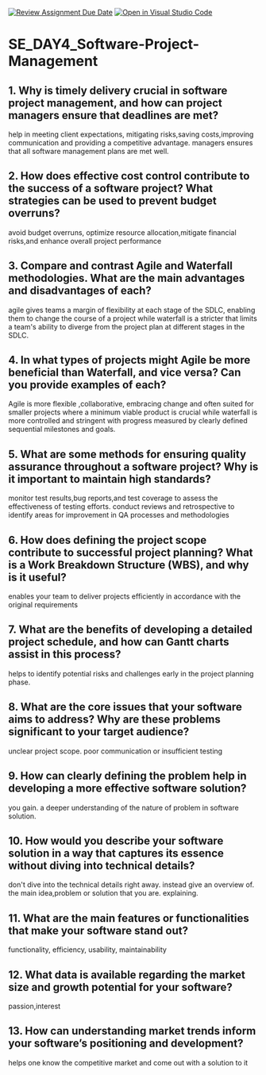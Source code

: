 [![Review Assignment Due Date](https://classroom.github.com/assets/deadline-readme-button-22041afd0340ce965d47ae6ef1cefeee28c7c493a6346c4f15d667ab976d596c.svg)](https://classroom.github.com/a/9pw6JKcu)
[![Open in Visual Studio Code](https://classroom.github.com/assets/open-in-vscode-2e0aaae1b6195c2367325f4f02e2d04e9abb55f0b24a779b69b11b9e10269abc.svg)](https://classroom.github.com/online_ide?assignment_repo_id=16221029&assignment_repo_type=AssignmentRepo)
# SE_DAY4_Software-Project-Management
## 1. Why is timely delivery crucial in software project management, and how can project managers ensure that deadlines are met?

help in meeting client expectations, mitigating risks,saving costs,improving communication and providing a competitive advantage.
managers ensures that all software management plans are met well.

## 2. How does effective cost control contribute to the success of a software project? What strategies can be used to prevent budget overruns?

avoid budget overruns, optimize resource allocation,mitigate financial risks,and enhance overall project performance  

## 3. Compare and contrast Agile and Waterfall methodologies. What are the main advantages and disadvantages of each?

agile gives teams a margin of flexibility at each stage of the SDLC, enabling them to change the course of a project while waterfall is a stricter that limits a team's ability to diverge from the project plan at different stages in the SDLC.

## 4. In what types of projects might Agile be more beneficial than Waterfall, and vice versa? Can you provide examples of each?

Agile is more flexible ,collaborative, embracing change and often suited for smaller projects where a minimum viable product is crucial while waterfall is more controlled and stringent  with progress measured by clearly defined sequential milestones and goals.

## 5. What are some methods for ensuring quality assurance throughout a software project? Why is it important to maintain high standards?

monitor test results,bug reports,and test coverage to assess the effectiveness of testing efforts.
conduct reviews and retrospective to identify areas for improvement in QA processes and methodologies  

## 6. How does defining the project scope contribute to successful project planning? What is a Work Breakdown Structure (WBS), and why is it useful?

enables your team to deliver projects efficiently in accordance with the original requirements  

## 7. What are the benefits of developing a detailed project schedule, and how can Gantt charts assist in this process?

helps to identify potential risks and challenges early in the project planning phase.
## 8. What are the core issues that your software aims to address? Why are these problems significant to your target audience?

unclear project scope. poor communication  or insufficient testing 

## 9. How can clearly defining the problem help in developing a more effective software solution?

you gain. a deeper understanding of the nature of problem in software solution. 

## 10. How would you describe your software solution in a way that captures its essence without diving into technical details?

don't dive into the technical details right away. instead give an overview of. the main idea,problem or solution that you are. explaining.

## 11. What are the main features or functionalities that make your software stand out?

functionality, efficiency, usability, maintainability  

## 12. What data is available regarding the market size and growth potential for your software?

passion,interest 

## 13. How can understanding market trends inform your software’s positioning and development?

helps one know the competitive market and come out with a solution to it
